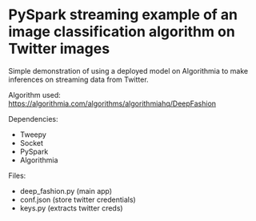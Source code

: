 # PySpark streaming example of an image classification algorithm on Twitter images

Simple demonstration of using a deployed model on Algorithmia to make inferences on streaming data from Twitter.

Algorithm used: https://algorithmia.com/algorithms/algorithmiahq/DeepFashion

Dependencies: 
- Tweepy
- Socket
- PySpark
- Algorithmia

Files: 
- deep_fashion.py (main app)
- conf.json (store twitter credentials)
- keys.py (extracts twitter creds)
